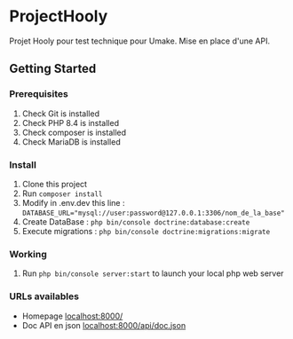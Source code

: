 # ProjectHooly
Projet Hooly pour test technique pour Umake.
Mise en place d'une API.

## Getting Started

### Prerequisites

1. Check Git is installed
2. Check PHP 8.4 is installed
3. Check composer is installed
4. Check MariaDB is installed

### Install

1. Clone this project
2. Run `composer install`
3. Modify in .env.dev this line : `DATABASE_URL="mysql://user:password@127.0.0.1:3306/nom_de_la_base"`
4. Create DataBase : `php bin/console doctrine:database:create`
5. Execute migrations : `php bin/console doctrine:migrations:migrate`

### Working

1. Run `php bin/console server:start` to launch your local php web server

### URLs availables

* Homepage [localhost:8000/](localhost:8000/)
* Doc API en json [localhost:8000/api/doc.json](localhost:8000/api/doc.json)
